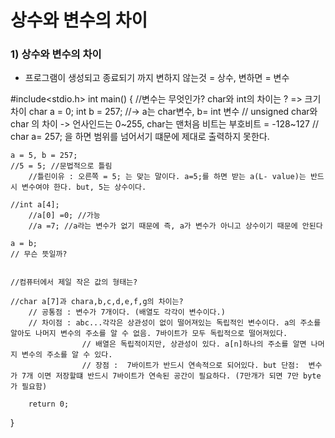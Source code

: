 # 상수와 변수의 차이 
### 1) 상수와 변수의 차이

- 프로그램이 생성되고 종료되기 까지 변하지 않는것 = 상수, 변하면 = 변수

#include<stdio.h>
int main() {
	//변수는 무엇인가? char와 int의 차이는 ? => 크기차이
	char a = 0; int b = 257; //-> a는 char변수, b= int 변수
	// unsigned char와 char 의 차이 -> 언사인드는 0~255, char는 맨처음 비트는 부호비트 = -128~127
	// char a= 257; 을 하면 범위를 넘어서기 떄문에 제대로 출력하지 못한다.

	a = 5, b = 257;
	//5 = 5; //문법적으로 틀림
		//틀린이유 : 오른쪽 = 5; 는 맞는 말이다. a=5;를 하면 받는 a(L- value)는 반드시 변수여야 한다. but, 5는 상수이다. 

	//int a[4];
		//a[0] =0; //가능
		//a =7; //a라는 변수가 없기 때문에 즉, a가 변수가 아니고 상수이기 때문에 안된다

	a = b;
	// 무슨 뜻일까?


	//컴퓨터에서 제일 작은 값의 형태는? 

	//char a[7]과 chara,b,c,d,e,f,g의 차이는? 
		// 공통점 : 변수가 7개이다. (배열도 각각이 변수이다.)
		// 차이점 : abc...각각은 상관성이 없이 떨어져있는 독립적인 변수이다. a의 주소를 알아도 나머지 변수의 주소를 알 수 없음. 7바이트가 모두 독립적으로 떨어져있다.
					// 배열은 독립적이지만, 상관성이 있다. a[n]하나의 주소를 알면 나머지 변수의 주소를 알 수 있다.
					// 장점 :  7바이트가 반드시 연속적으로 되어있다. but 단점:  변수가 7개 이면 저장할떄 반드시 7바이트가 연속된 공간이 필요하다. (7만개가 되면 7만 byte가 필요함)

		return 0;
}
